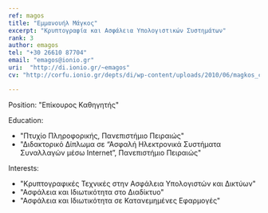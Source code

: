 ```yaml
---
ref: magos
title: "Εμμανουήλ Μάγκος"
excerpt: "Κρυπτογραφία και Ασφάλεια Υπολογιστικών Συστημάτων"
rank: 3
author: emagos
tel: "+30 26610 87704"
email: "emagos@ionio.gr"
uri:  "http://di.ionio.gr/~emagos"
cv: "http://corfu.ionio.gr/depts/di/wp-content/uploads/2010/06/magkos_cv_gr_2014.pdf"

---
```


Position: "Επίκουρος Καθηγητής"

Education:
  - "Πτυχίο Πληροφορικής, Πανεπιστήμιο Πειραιώς"
  - "Διδακτορικό Δίπλωμα σε “Ασφαλή Ηλεκτρονικά Συστήματα Συναλλαγών μέσω Internet”, Πανεπιστήμιο Πειραιώς"

Interests:
  - "Κρυπτογραφικές Τεχνικές στην Ασφάλεια Υπολογιστών και Δικτύων"
  - "Ασφάλεια και Ιδιωτικότητα στο Διαδίκτυο"
  - "Ασφάλεια και Ιδιωτικότητα σε Κατανεμημένες Εφαρμογές"
